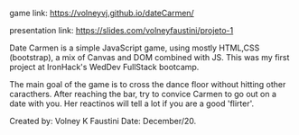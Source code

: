 game link: https://volneyvj.github.io/dateCarmen/

presentation link: https://slides.com/volneyfaustini/projeto-1


Date Carmen is a simple JavaScript game, using mostly HTML,CSS (bootstrap), a mix of Canvas and DOM combined with JS.
This was my first project at IronHack's WedDev FullStack bootcamp. 

The main goal of the game is to cross the dance floor without hitting other caracthers. After reaching the bar, try to convice Carmen to go out on a date with you. Her reactinos will tell a lot if you are a good 'flirter'.

Created by: Volney K Faustini
Date: December/20.


